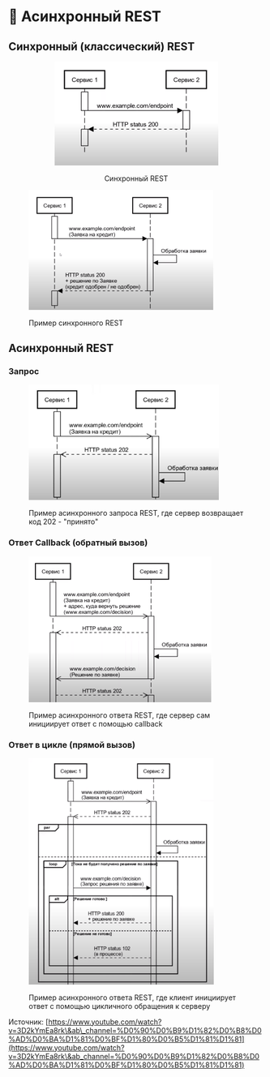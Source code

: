 # 📎 Асинхронный REST

## Синхронный (классический) REST

<div align="center"><figure><img src="../../../../../.gitbook/assets/image.png" alt="" width="323"><figcaption><p>Синхронный REST</p></figcaption></figure></div>

<figure><img src="../../../../../.gitbook/assets/image (3).png" alt="" width="364"><figcaption><p>Пример синхронного REST</p></figcaption></figure>

## Асинхронный REST

### Запрос

<figure><img src="../../../../../.gitbook/assets/image (4).png" alt="" width="375"><figcaption><p>Пример асинхронного запроса REST, где сервер возвращает код 202 - "принято"</p></figcaption></figure>

### Ответ Callback (обратный вызов)

<figure><img src="../../../../../.gitbook/assets/image (5).png" alt="" width="360"><figcaption><p>Пример асинхронного ответа REST, где сервер сам инициирует ответ с помощью callback</p></figcaption></figure>

### Ответ в цикле (прямой вызов)

<figure><img src="../../../../../.gitbook/assets/image (6).png" alt="" width="365"><figcaption><p>Пример асинхронного ответа REST, где клиент инициирует ответ с помощью цикличного обращения к серверу</p></figcaption></figure>







Источник: [https://www.youtube.com/watch?v=3D2kYmEa8rk\&ab\_channel=%D0%90%D0%B9%D1%82%D0%B8%D0%AD%D0%BA%D1%81%D0%BF%D1%80%D0%B5%D1%81%D1%81](https://www.youtube.com/watch?v=3D2kYmEa8rk\&ab_channel=%D0%90%D0%B9%D1%82%D0%B8%D0%AD%D0%BA%D1%81%D0%BF%D1%80%D0%B5%D1%81%D1%81)
